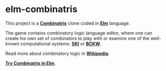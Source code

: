 # elm-combinatris
This project is a [**Combinatris**](http://dirk.rave.org/combinatris/how-to-play.html) clone coded in [**Elm**](http://elm-lang.org/) language.

The game contains combinatory logic language editor, where one can create his own set of combinators to play with or examine one of the well-known computational systems:  [**SKI**](https://en.wikipedia.org/wiki/SKI_combinator_calculus) or [**BCKW**](https://en.wikipedia.org/wiki/B,_C,_K,_W_system).

Read more about combinatory logic in [**Wikipedia**](https://en.wikipedia.org/wiki/Combinatory_logic).

[**Try Combinatris in Elm**](https://av.sparadon.com:9009/files/combinatris/).



